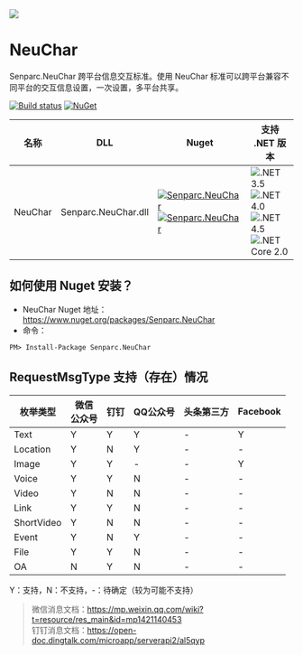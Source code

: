 <img src="https://sdk.weixin.senparc.com/images/senparc-logo-500.jpg" />

# NeuChar
Senparc.NeuChar 跨平台信息交互标准。使用 NeuChar 标准可以跨平台兼容不同平台的交互信息设置，一次设置，多平台共享。

[![Build status](https://ci.appveyor.com/api/projects/status/pwat2w0c5cykesi5/branch/master?svg=true)](https://ci.appveyor.com/project/JeffreySu/neuchar/branch/master)
[![NuGet](https://img.shields.io/nuget/dt/Senparc.NeuChar.svg)](https://www.nuget.org/packages/Senparc.NeuChar)

| 名称    |        DLL          |  Nuget                                                                                | 支持 .NET 版本 
|---------|---------------------|---------------------------------------------------------------------------------------|--------------------------------------
| NeuChar | Senparc.NeuChar.dll   | [![Senparc.NeuChar][1.1]][1.2]    [![Senparc.NeuChar][nuget-img-base]][nuget-url-base]  |  ![.NET 3.5][net35Y]    ![.NET 4.0][net40Y]   ![.NET 4.5][net45Y]    ![.NET Core 2.0][core20Y]


[1.1]: https://img.shields.io/nuget/v/Senparc.CO2NET.svg?style=flat
[1.2]: https://www.nuget.org/packages/Senparc.CO2NET

[net35Y]: https://img.shields.io/badge/3.5-Y-brightgreen.svg
[net35N]: https://img.shields.io/badge/3.5-N-lightgrey.svg
[net40Y]: https://img.shields.io/badge/4.0-Y-brightgreen.svg
[net40N]: https://img.shields.io/badge/4.0-N-lightgrey.svg
[net40N-]: https://img.shields.io/badge/4.0----lightgrey.svg
[net45Y]: https://img.shields.io/badge/4.5-Y-brightgreen.svg
[net45N]: https://img.shields.io/badge/4.5-N-lightgrey.svg
[net45N-]: https://img.shields.io/badge/4.5----lightgrey.svg
[net461Y]: https://img.shields.io/badge/4.6.1-Y-brightgreen.svg
[net461N]: https://img.shields.io/badge/4.6.1-N-lightgrey.svg
[coreY]: https://img.shields.io/badge/core-Y-brightgreen.svg
[coreN]: https://img.shields.io/badge/core-N-lightgrey.svg
[coreN-]: https://img.shields.io/badge/core----lightgrey.svg
[core20Y]: https://img.shields.io/badge/core2.x-Y-brightgreen.svg
[core20N]: https://img.shields.io/badge/core2.x-N-lightgrey.svg

[nuget-img-base]: https://img.shields.io/nuget/dt/Senparc.NeuChar.svg
[nuget-url-base]: https://www.nuget.org/packages/Senparc.NeuChar

## 如何使用 Nuget 安装？

* NeuChar Nuget 地址：https://www.nuget.org/packages/Senparc.NeuChar
* 命令：
```
PM> Install-Package Senparc.NeuChar
```

## RequestMsgType 支持（存在）情况

| 枚举类型        |   微信<br>公众号   |    钉钉    |    QQ公众号  |  头条第三方   |  Facebook  |   
|----------------|-------------------|------------|-------------|--------------|------------|
|  Text          |    Y              |      Y     |       Y     |       -      |      Y     |
|  Location      |    Y              |      N     |       Y     |       -      |      -     |
|  Image         |    Y              |      Y     |       -     |       -      |      Y     |
|  Voice         |    Y              |      Y     |       N     |       -      |      -     |
|  Video         |    Y              |      N     |       N     |       -      |      -     |
|  Link          |    Y              |      Y     |       N     |       -      |      -     |
|  ShortVideo    |    Y              |      N     |       N     |       -      |      -     |
|  Event         |    Y              |      N     |       Y     |       -      |      -     |
|  File          |    Y              |      Y     |       N     |       -      |      -     |
|  OA            |    N              |      Y     |       N     |       -      |      -     |

Y：支持，N：不支持，-：待确定（较为可能不支持）

> 微信消息文档：https://mp.weixin.qq.com/wiki?t=resource/res_main&id=mp1421140453<br>
> 钉钉消息文档：https://open-doc.dingtalk.com/microapp/serverapi2/al5qyp<br>
